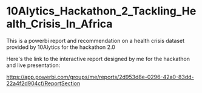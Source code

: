# 10Alytics_Hackathon_2_Tackling_Health_Crisis_In_Africa
This is a powerbi report and recommendation on a health crisis dataset provided by 10Alytics for the hackathon 2.0

Here's the link to the interactive report designed by me for the hackathon and live presentation:

https://app.powerbi.com/groups/me/reports/2d953d8e-0296-42a0-83dd-22a4f2d904cf/ReportSection
